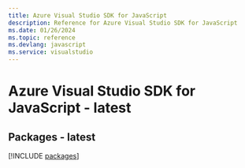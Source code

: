 ```yaml
---
title: Azure Visual Studio SDK for JavaScript
description: Reference for Azure Visual Studio SDK for JavaScript
ms.date: 01/26/2024
ms.topic: reference
ms.devlang: javascript
ms.service: visualstudio
---
```

# Azure Visual Studio SDK for JavaScript - latest
## Packages - latest
[!INCLUDE [packages](visual-studio-index.md)]